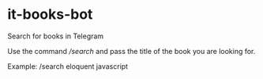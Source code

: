 # it-books-bot
Search for books in Telegram

Use the command */search* and pass the title of the book you are looking for.

Example: /search eloquent javascript

